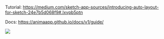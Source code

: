 Tutorial: https://medium.com/sketch-app-sources/introducing-auto-layout-for-sketch-24e7b5d068f9#.lxvpb5ptn

Docs: https://animaapp.github.io/docs/v1/guide/

![](https://cl.ly/1Q1l342E0j0b/ezgif.com-video-to-gif%20(6).gif)

